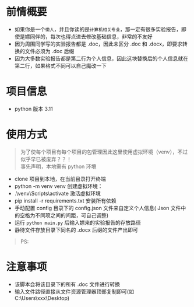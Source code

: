 # 前情概要
- 如果你是一个`懒人`，并且你读的是`计算机相关专业`，那一定有很多实验报告，即使是嫖同伴的，每次也得点进去修改基础信息，非常的不友好
- 因为周围同学写的实验报告都是 .doc，因此未区分 .doc 和 .docx，即要求转换的文件必须为 .doc 后缀
- 因为大多数实验报告都是第二行为个人信息，因此这块替换后的个人信息就在第二行，如果格式不同可以自己魔改一下
# 项目信息
- python 版本 3.11 
# 使用方式
> 为了使每个项目有每个项目的包管理因此这里使用虚拟环境（venv），不过似乎早已被废弃？？！<br>
> 事先声明，本地需有 python 环境
- clone 项目到本地，在当前目录打开终端
- python -m venv venv 创建虚拟环境：
- .\venv\Scripts\activate 激活虚拟环境
- pip install -r requirements.txt 安装所有依赖
- 手动配置 config 目录下的 config.json 文件来自定义个人信息( Json 文件中的空格为不同项之间的间距，可自己调整)
- 运行 `python main.py` 后输入嫖来的实验报告的存放路径
- 静待文件存放目录下同名的 .docx 后缀的文件产出即可
> PS: 
# 注意事项
- 该脚本会将该目录下的所有 .doc 文件进行转换
- 输入文件路径直接从文件资源管理器顶部复制即可(如 C:\Users\xxx\Desktop) 
